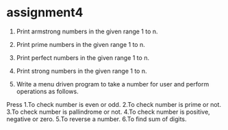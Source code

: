 # assignment4
1. Print armstrong numbers in the given range 1 to n.
2. Print prime numbers in the given range 1 to n.
3. Print perfect numbers in the given range 1 to n.
4. Print strong numbers in the given range 1 to n.

5. Write a menu driven program to take a number for user and perform operations as follows.

Press 1.To check number is even or odd.
2.To check number is prime or not.
3.To check number is pallindrome or not.
4.To check number is positive, negative or zero.
5.To reverse a number.
6.To find sum of digits.
